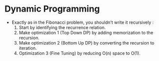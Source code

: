 # Dynamic Programming
* Exactly as in the Fibonacci problem, you shouldn't write it recursively : 
	1. Start by identifying the recurrence relation.
	2. Make optimization 1 (Top Down DP) by adding memorization to the recursion.
	3. Make optimization 2 (Bottom Up DP) by converting the recursion to iteration.
	4. Optimization 3 (Fine Tuning) by reducing O(n) space to O(1).
